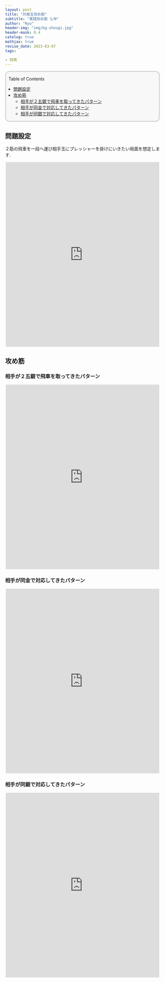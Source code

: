 ```yaml
---
layout: post
title: "対居玉攻め筋"
subtitle: "実践攻め筋 1/N"
author: "Ryo"
header-img: "img/bg-shougi.jpg"
header-mask: 0.4
catelog: true
mathjax: true
revise_date: 2023-03-07
tags:

- 将棋
---
```


<div style='border-radius: 1em; border-style:solid; border-color:#D3D3D3; background-color:#F8F8F8'>
<p class="h4">&nbsp;&nbsp;Table of Contents</p>
<!-- START doctoc generated TOC please keep comment here to allow auto update -->
<!-- DON'T EDIT THIS SECTION, INSTEAD RE-RUN doctoc TO UPDATE -->

- [問題設定](#%E5%95%8F%E9%A1%8C%E8%A8%AD%E5%AE%9A)
- [攻め筋](#%E6%94%BB%E3%82%81%E7%AD%8B)
  - [相手が２五銀で飛車を取ってきたパターン](#%E7%9B%B8%E6%89%8B%E3%81%8C%EF%BC%92%E4%BA%94%E9%8A%80%E3%81%A7%E9%A3%9B%E8%BB%8A%E3%82%92%E5%8F%96%E3%81%A3%E3%81%A6%E3%81%8D%E3%81%9F%E3%83%91%E3%82%BF%E3%83%BC%E3%83%B3)
  - [相手が同金で対応してきたパターン](#%E7%9B%B8%E6%89%8B%E3%81%8C%E5%90%8C%E9%87%91%E3%81%A7%E5%AF%BE%E5%BF%9C%E3%81%97%E3%81%A6%E3%81%8D%E3%81%9F%E3%83%91%E3%82%BF%E3%83%BC%E3%83%B3)
  - [相手が同銀で対応してきたパターン](#%E7%9B%B8%E6%89%8B%E3%81%8C%E5%90%8C%E9%8A%80%E3%81%A7%E5%AF%BE%E5%BF%9C%E3%81%97%E3%81%A6%E3%81%8D%E3%81%9F%E3%83%91%E3%82%BF%E3%83%BC%E3%83%B3)

<!-- END doctoc generated TOC please keep comment here to allow auto update -->

</div>

## 問題設定

２筋の飛車を一段へ運び相手玉にプレッシャーを掛けにいきたい局面を想定します.

<div class="math display" style="overflow: auto">
<iframe width="500" height="600" src="https://nbviewer.org/github/RyoNakagami/ryonak_kifPlayer/blob/main/kif_html/kuzushikata/20230307_hisshi_igyoku_01.html" frameborder="0" allow="autoplay; encrypted-media" allowfullscreen></iframe>
</div>


## 攻め筋

### 相手が２五銀で飛車を取ってきたパターン

<div class="math display" style="overflow: auto">
<iframe width="500" height="600" src="https://nbviewer.org/github/RyoNakagami/ryonak_kifPlayer/blob/main/kif_html/kuzushikata/20230307_hisshi_igyoku_01_A.html" frameborder="0" allow="autoplay; encrypted-media" allowfullscreen></iframe>
</div>

### 相手が同金で対応してきたパターン

<div class="math display" style="overflow: auto">
<iframe width="500" height="600" src="https://nbviewer.org/github/RyoNakagami/ryonak_kifPlayer/blob/main/kif_html/kuzushikata/20230307_hisshi_igyoku_01_B.html" frameborder="0" allow="autoplay; encrypted-media" allowfullscreen></iframe>
</div>

### 相手が同銀で対応してきたパターン

<div class="math display" style="overflow: auto">
<iframe width="500" height="600" src="https://nbviewer.org/github/RyoNakagami/ryonak_kifPlayer/blob/main/kif_html/kuzushikata/20230307_hisshi_igyoku_01_C.html" frameborder="0" allow="autoplay; encrypted-media" allowfullscreen></iframe>
</div>